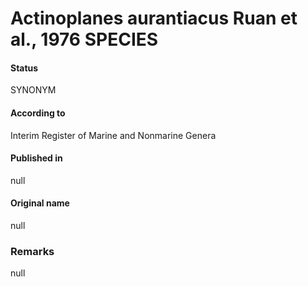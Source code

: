 Actinoplanes aurantiacus Ruan et al., 1976 SPECIES
=======

#### Status
SYNONYM

#### According to
Interim Register of Marine and Nonmarine Genera

#### Published in
null

#### Original name
null

### Remarks
null